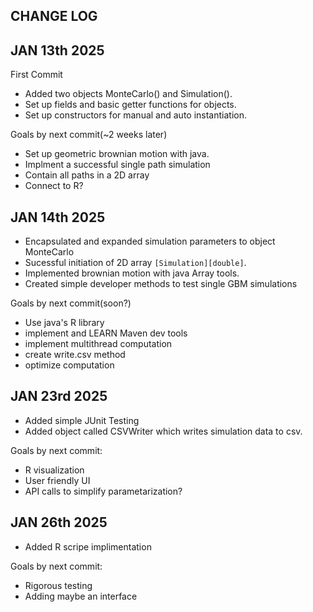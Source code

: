 ## CHANGE LOG

## JAN 13th 2025
 First Commit 
 - Added two objects MonteCarlo() and Simulation().
 - Set up fields and basic getter functions for objects.
 - Set up constructors for manual and auto instantiation.

 Goals by next commit(~2 weeks later)
 - Set up geometric brownian motion with java.
 - Implment a successful single path simulation
 - Contain all paths in a 2D array
 - Connect to R?

 
 ## JAN 14th 2025
 - Encapsulated and expanded simulation parameters to object MonteCarlo
 - Sucessful initiation of 2D array `[Simulation][double]`.
 - Implemented brownian motion with java Array tools.
 - Created simple developer methods to test single GBM simulations

 Goals by next commit(soon?)
 - Use java's R library
 - implement and LEARN Maven dev tools
 - implement multithread computation
 - create write.csv method
 - optimize computation

 ## JAN 23rd 2025
 - Added simple JUnit Testing
 - Added object called CSVWriter which writes simulation data to csv.

 Goals by next commit:
 - R visualization
 - User friendly UI
 - API calls to simplify parametarization?

 ## JAN 26th 2025
 - Added R scripe implimentation
 
 Goals by next commit:
 - Rigorous testing 
 - Adding maybe an interface

